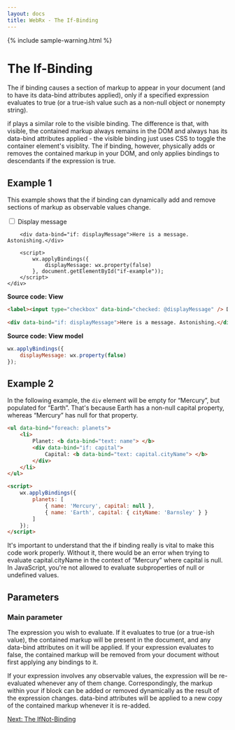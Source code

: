 ```yaml
---
layout: docs
title: WebRx - The If-Binding
---
```

{% include sample-warning.html %}
# The If-Binding

The if binding causes a section of markup to appear in your document (and to have its data-bind attributes applied), only if a specified expression evaluates to true (or a true-ish value such as a non-null object or nonempty string).

if plays a similar role to the visible binding. The difference is that, with visible, the contained markup always remains in the DOM and always has its data-bind attributes applied - the visible binding just uses CSS to toggle the container element's visiblity. The if binding, however, physically adds or removes the contained markup in your DOM, and only applies bindings to descendants if the expression is true.

## Example 1

This example shows that the if binding can dynamically add and remove sections of markup as observable values change.

<div class="panel panel-default" id="if-example">
	<div class="panel-body">
		<label><input type="checkbox" data-bind="checked: @displayMessage" /> Display message</label>
	 
		<div data-bind="if: displayMessage">Here is a message. Astonishing.</div>

		<script>
			wx.applyBindings({
			    displayMessage: wx.property(false)
			}, document.getElementById("if-example"));
		</script>
	</div>
</div>

**Source code: View**

```html
<label><input type="checkbox" data-bind="checked: @displayMessage" /> Display message</label>
 
<div data-bind="if: displayMessage">Here is a message. Astonishing.</div>
```

**Source code: View model**

```javascript
wx.applyBindings({
    displayMessage: wx.property(false)
});
```

## Example 2

In the following example, the <code>div</code> element will be empty for “Mercury”, but populated for “Earth”. That's because Earth has a non-null capital property, whereas “Mercury” has null for that property.

```html
<ul data-bind="foreach: planets">
    <li>
        Planet: <b data-bind="text: name"> </b>
        <div data-bind="if: capital">
            Capital: <b data-bind="text: capital.cityName"> </b>
        </div>
    </li>
</ul>
``` 
 
```html
<script>
    wx.applyBindings({
        planets: [
            { name: 'Mercury', capital: null }, 
            { name: 'Earth', capital: { cityName: 'Barnsley' } }        
        ]
    });
</script>
```

It's important to understand that the if binding really is vital to make this code work properly. Without it, there would be an error when trying to evaluate capital.cityName in the context of “Mercury” where capital is null. In JavaScript, you're not allowed to evaluate subproperties of null or undefined values.

## Parameters

### Main parameter

The expression you wish to evaluate. If it evaluates to true (or a true-ish value), the contained markup will be present in the document, and any data-bind attributes on it will be applied. If your expression evaluates to false, the contained markup will be removed from your document without first applying any bindings to it.

If your expression involves any observable values, the expression will be re-evaluated whenever any of them change. Correspondingly, the markup within your if block can be added or removed dynamically as the result of the expression changes. data-bind attributes will be applied to a new copy of the contained markup whenever it is re-added.

<a class="next-topic" href="/docs/ifnot-binding.html#start">Next: The IfNot-Binding</a>